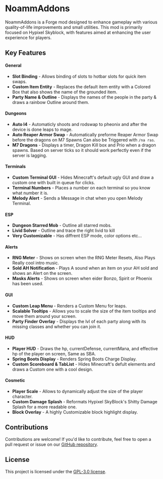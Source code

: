 # NoammAddons

NoammAddons is a Forge mod designed to enhance gameplay with various quality-of-life improvements and small utilities.
This mod is primarily focused on Hypixel Skyblock, with features aimed at enhancing the user experience for players.

## Key Features
#### General
- **Slot Binding** - Allows binding of slots to hotbar slots for quick item swaps.
- **Custom Item Entity** - Replaces the default item entity with a Colored Box that also shows the name of the grounded item.
- **Party Name & Outline** - Displays the names of the people in the party & draws a rainbow Outline around them.

#### Dungeons
- **Auto I4** - Automaticly shoots and rodswap to pheonix and after the device is done leaps to mage.
- **Auto Reaper Armor Swap** - Automatically preforme Reaper Armor Swap before the dragons on M7 Spawns Can also be Triggered with ```/na ras```.
- **M7 Dragons** - Displays a timer, Dragon Kill box and Prio when a dragon spawns. Based on server ticks so it should work perfectly even if the server is lagging.
  
#### Terminals
- **Custom Terminal GUI** - Hides Minecraft's default ugly GUI and draw a custom one with built in queue for clicks.
- **Terminal Numbers** - Places a number on each terminal so you know what number it is.
- **Melody Alert** - Sends a Message in chat when you open Melody Terminal.
  
#### ESP
- **Dungeon Starred Mob** - Outline all starred mobs.
- **Livid Solver** - Outline and trace the right livid to kill
- **Very Customizable** - Has diffrent ESP mode, color options etc...

#### Alerts
- **RNG Meter** - Shows on screen when the RNG Meter Resets, Also Plays Really cool intro music.
- **Sold AH Notification** - Plays A sound when an item on your AH sold and shows an Alert on the screen.
- **Masks Alerts** - Shows on screen when eider Bonzo, Spirit or Phoenix has been used.

#### GUI
- **Custom Leap Menu** - Renders a Custom Menu for leaps.
- **Scalable Tooltips** - Allows you to scale the size of the item tooltips and move them around your screen.
- **Party Finder Overlay** - Displays the lvl of each party along with its missing classes and whether you can join it.

#### HUD
- **Player HUD** - Draws the hp, currentDefense, currentMana, and effective hp of the player on screen, Same as SBA.
- **Spring Boots Display** - Renders Spring Boots Charge Display.
- **Custom Scoreboard & TabList** - Hides Minecraft's defult elements and draws a Custom one with a cool design.

#### Cosmetic
- **Player Scale** - Allows to dynamically adjust the size of the player character.
- **Custom Damage Splash** - Reformats Hypixel SkyBlock's Shitty Damage Splash for a more readable one.
- **Block Overlay** - A highly Customizable block highlight display.



## Contributions
Contributions are welcome! If you'd like to contribute, feel free to open a pull request or issue on our [GitHub repository](https://github.com/Noamm9/NoammAddons).

## License
This project is licensed under the [GPL-3.0 license](LICENSE).
